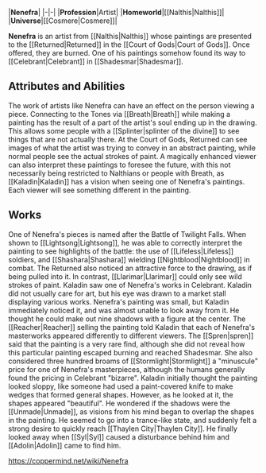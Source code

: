 |**Nenefra**|
|-|-|
|**Profession**|Artist|
|**Homeworld**|[[Nalthis\|Nalthis]]|
|**Universe**|[[Cosmere\|Cosmere]]|

**Nenefra** is an artist from [[Nalthis\|Nalthis]] whose paintings are presented to the [[Returned\|Returned]] in the [[Court of Gods\|Court of Gods]]. Once offered, they are burned. One of his paintings somehow found its way to [[Celebrant\|Celebrant]] in [[Shadesmar\|Shadesmar]].

## Attributes and Abilities
The work of artists like Nenefra can have an effect on the person viewing a piece. Connecting to the Tones via [[Breath\|Breath]] while making a painting has the result of a part of the artist's soul ending up in the drawing. This allows some people with a [[Splinter\|splinter of the divine]] to see things that are not actually there. At the Court of Gods, Returned can see images of what the artist was trying to convey in an abstract painting, while normal people see the actual strokes of paint. A magically enhanced viewer can also interpret these paintings to foresee the future, with this not necessarily being restricted to Nalthians or people with Breath, as [[Kaladin\|Kaladin]] has a vision when seeing one of Nenefra's paintings. Each viewer will see something different in the painting.

## Works
One of Nenefra's pieces is named after the Battle of Twilight Falls. When shown to [[Lightsong\|Lightsong]], he was able to correctly interpret the painting to see highlights of the battle: the use of [[Lifeless\|Lifeless]] soldiers, and [[Shashara\|Shashara]] wielding [[Nightblood\|Nightblood]] in combat. The Returned also noticed an attractive force to the drawing, as if being pulled into it. In contrast, [[Llarimar\|Llarimar]] could only see wild strokes of paint.
Kaladin saw one of Nenefra's works in Celebrant. Kaladin did not usually care for art, but his eye was drawn to a market stall displaying various works. Nenefra's painting was small, but Kaladin immediately noticed it, and was almost unable to look away from it. He thought he could make out nine shadows with a figure at the center. The [[Reacher\|Reacher]] selling the painting told Kaladin that each of Nenefra's masterworks appeared differently to different viewers. The [[Spren\|spren]] said that the painting is a very rare find, although she did not reveal how this particular painting escaped burning and reached Shadesmar. She also considered three hundred broams of [[Stormlight\|Stormlight]] a "minuscule" price for one of Nenefra's masterpieces, although the humans generally found the pricing in Celebrant "bizarre".
Kaladin initially thought the painting looked sloppy, like someone had used a paint-covered knife to make wedges that formed general shapes. However, as he looked at it, the shapes appeared "beautiful". He wondered if the shadows were the [[Unmade\|Unmade]], as visions from his mind began to overlap the shapes in the painting. He seemed to go into a trance-like state, and suddenly felt a strong desire to quickly reach [[Thaylen City\|Thaylen City]]. He finally looked away when [[Syl\|Syl]] caused a disturbance behind him and [[Adolin\|Adolin]] came to find him.



https://coppermind.net/wiki/Nenefra